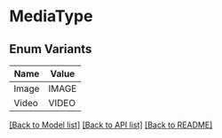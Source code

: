 # MediaType

## Enum Variants

| Name | Value |
|---- | -----|
| Image | IMAGE |
| Video | VIDEO |


[[Back to Model list]](../README.md#documentation-for-models) [[Back to API list]](../README.md#documentation-for-api-endpoints) [[Back to README]](../README.md)


